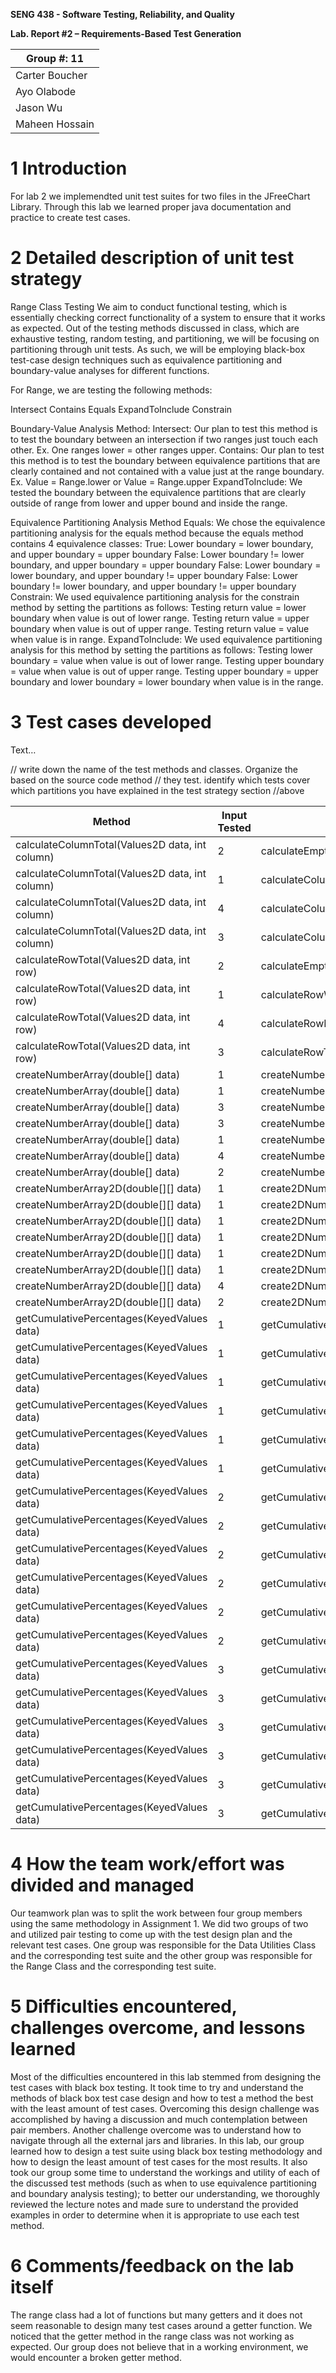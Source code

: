 **SENG 438 - Software Testing, Reliability, and Quality**

**Lab. Report \#2 – Requirements-Based Test Generation**

| Group \#: 11   |
| -------------- |
| Carter Boucher                |   
| Ayo Olabode              |   
| Jason Wu               |   
| Maheen Hossain                |   

# 1 Introduction

For lab 2 we implemendted unit test suites for two files in the JFreeChart Library. Through this lab we learned proper java documentation and practice to create test cases. 

# 2 Detailed description of unit test strategy

Range Class Testing
We aim to conduct functional testing, which is essentially checking correct functionality of a system to ensure that it works as expected. Out of the testing methods discussed in class, which are exhaustive testing, random testing, and partitioning, we will be focusing on partitioning through unit tests. As such, we will be employing black-box test-case design techniques such as equivalence partitioning and boundary-value analyses for different functions.

For Range, we are testing the following methods: 

Intersect
Contains
Equals
ExpandToInclude
Constrain

Boundary-Value Analysis Method:
Intersect: Our plan to test this method is to test the boundary between an intersection if two ranges just touch each other. Ex. One ranges lower = other ranges upper.
Contains: Our plan to test this method is to test the boundary between equivalence partitions that are clearly contained and not contained with a value just at the range boundary.
Ex. Value = Range.lower or Value = Range.upper
ExpandToInclude: We tested the boundary between the equivalence partitions that are clearly outside of range from lower and upper bound and inside the range.

Equivalence Partitioning Analysis Method
Equals: We chose the equivalence partitioning analysis for the equals method because the equals method contains 4 equivalence classes: 
True: Lower boundary = lower boundary, and upper boundary = upper boundary
False: Lower boundary != lower boundary, and upper boundary = upper boundary
False: Lower boundary = lower boundary, and upper boundary != upper boundary
False: Lower boundary != lower boundary, and upper boundary != upper boundary
Constrain: We used equivalence partitioning analysis for the constrain method by setting the partitions as follows:
Testing return value = lower boundary when value is out of lower range.
Testing return value = upper boundary when value is out of upper range.
Testing return value = value when value is in range.
ExpandToInclude: We used equivalence partitioning analysis for this method by setting the partitions as follows:
Testing lower boundary = value when value is out of lower range.
Testing upper boundary = value when value is out of upper range.
Testing upper boundary = upper boundary and lower boundary = lower boundary when value is in the range.


# 3 Test cases developed

Text…

// write down the name of the test methods and classes. Organize the based on
the source code method // they test. identify which tests cover which partitions
you have explained in the test strategy section //above

| Method                                          | Input Tested | Test Name                                   | Result |
|-------------------------------------------------|--------------|---------------------------------------------|--------|
| calculateColumnTotal(Values2D data, int column) | 2            | calculateEmptyColumn()                      | P      |
| calculateColumnTotal(Values2D data, int column) | 1            | calculateColumnWithNull()                   | P      |
| calculateColumnTotal(Values2D data, int column) | 4            | calculateColumnRandomValues()               | P      |
| calculateColumnTotal(Values2D data, int column) | 3            | calculateColumnTotalWithNegitiveIntegers()  | F      |
| calculateRowTotal(Values2D data, int row)       | 2            | calculateEmptyRow()                         | P      |
| calculateRowTotal(Values2D data, int row)       | 1            | calculateRowWithNull()                      | P      |
| calculateRowTotal(Values2D data, int row)       | 4            | calculateRowRandomValues()                  | P      |
| calculateRowTotal(Values2D data, int row)       | 3            | calculateRowTotalWithNegitiveIntegers()     | F      |
| createNumberArray(double[] data)                | 1            | createNumberArrayZero()                     | F      |
| createNumberArray(double[] data)                | 1            | createNumberArrayOneElement()               | F      |
| createNumberArray(double[] data)                | 3            | createNumberArrayTwoElements()              | F      |
| createNumberArray(double[] data)                | 3            | createNumberArrayThreeElements()            | F      |
| createNumberArray(double[] data)                | 1            | createNumberArrayEmpty()                    | P      |
| createNumberArray(double[] data)                | 4            | createNumberArrayNull()                     | P      |
| createNumberArray(double[] data)                | 2            | createNumberArrayMinMax()                   | F      |
| createNumberArray2D(double[][] data)            | 1            | create2DNumberArrayZero()                   | F      |
| createNumberArray2D(double[][] data)            | 1            | create2DNumberArrayOneElement()             | F      |
| createNumberArray2D(double[][] data)            | 1            | create2DNumberArrayTwoElements()            | F      |
| createNumberArray2D(double[][] data)            | 1            | create2DNumberArrayEmpty()                  | P      |
| createNumberArray2D(double[][] data)            | 1            | create2DNumberArrayEmptyFirst()             | F      |
| createNumberArray2D(double[][] data)            | 1            | create2DNumberArrayEmptySecond()            | F      |
| createNumberArray2D(double[][] data)            | 4            | create2DNumberArrayNull()                   | P      |
| createNumberArray2D(double[][] data)            | 2            | create2DNumberArrayMinMax()                 | F      |
| getCumulativePercentages(KeyedValues data)      | 1            | getCumulativePercentagesItemCountPos()      | P      |
| getCumulativePercentages(KeyedValues data)      | 1            | getCumulativePercentagesTotalPos()          | P      |
| getCumulativePercentages(KeyedValues data)      | 1            | getCumulativePercentagesValuesWithKeyPos()  | P      |
| getCumulativePercentages(KeyedValues data)      | 1            | getCumulativePercentagesIndexWithKeyPos()   | P      |
| getCumulativePercentages(KeyedValues data)      | 1            | getCumulativePercentagesKeyWithIndexPos()   | P      |
| getCumulativePercentages(KeyedValues data)      | 1            | getCumulativePercentagesWithValuePos()      | F      |
| getCumulativePercentages(KeyedValues data)      | 2            | getCumulativePercentagesItemCountNeg()      | P      |
| getCumulativePercentages(KeyedValues data)      | 2            | getCumulativePercentagesTotalNeg()          | P      |
| getCumulativePercentages(KeyedValues data)      | 2            | getCumulativePercentagesValuesWithKeyNeg()  | P      |
| getCumulativePercentages(KeyedValues data)      | 2            | getCumulativePercentagesIndexWithKeyNeg()   | P      |
| getCumulativePercentages(KeyedValues data)      | 2            | getCumulativePercentagesKeyWithIndexNeg()   | P      |
| getCumulativePercentages(KeyedValues data)      | 2            | getCumulativePercentagesWithValueNeg()      | F      |
| getCumulativePercentages(KeyedValues data)      | 3            | getCumulativePercentagesItemCountNull()     | P      |
| getCumulativePercentages(KeyedValues data)      | 3            | getCumulativePercentagesTotalNull()         | P      |
| getCumulativePercentages(KeyedValues data)      | 3            | getCumulativePercentagesValuesWithKeyNull() | P      |
| getCumulativePercentages(KeyedValues data)      | 3            | getCumulativePercentagesIndexWithKeyNull()  | P      |
| getCumulativePercentages(KeyedValues data)      | 3            | getCumulativePercentagesKeyWithIndexNull()  | P      |
| getCumulativePercentages(KeyedValues data)      | 3            | getCumulativePercentagesWithValueNull()     | F      |

# 4 How the team work/effort was divided and managed

Our teamwork plan was to split the work between four group members using the same methodology in Assignment 1. We did two groups of two and utilized pair testing to come up with the test design plan and the relevant test cases. One group was responsible for the Data Utilities Class and the corresponding test suite and the other group was responsible for the Range Class and the corresponding test suite.


# 5 Difficulties encountered, challenges overcome, and lessons learned

Most of the difficulties encountered in this lab stemmed from designing the test cases with black box testing. It took time to try and understand the methods of black box test case design and how to test a method the best with the least amount of test cases. Overcoming this design challenge was accomplished by having a discussion and much contemplation between pair members. Another challenge overcome was to understand how to navigate through all the external jars and libraries. In this lab, our group learned how to design a test suite using black box testing methodology and how to design the least amount of test cases for the most results. It also took our group some time to understand the workings and utility of each of the discussed test methods (such as when to use equivalence partitioning and boundary analysis testing); to better our understanding, we thoroughly reviewed the lecture notes and made sure to understand the provided examples in order to determine when it is appropriate to use each test method.

# 6 Comments/feedback on the lab itself

The range class had a lot of functions but many getters and it does not seem reasonable to design many test cases around a getter function. We noticed that the getter method in the range class was not working as expected. Our group does not believe that in a working environment, we would encounter a broken getter method.

